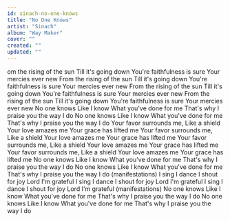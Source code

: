 ```yaml
---
id: sinach-no-one-knows
title: "No One Knows"
artist: "Sinach"
album: "Way Maker"
cover: ""
created: ""
updated: ""
---
```


om the rising of the sun
Till it's going down
You're faithfulness is sure
Your mercies ever new
From the rising of the sun
Till it's going down
You're faithfulness is sure
Your mercies ever new
From the rising of the sun
Till it's going down
You're faithfulness is sure
Your mercies ever new
From the rising of the sun
Till it's going down
You're faithfulness is sure
Your mercies ever new
No one knows
Like I know
What you've done for me
That's why I praise you the way I do
No one knows
Like I know
What you've done for me
That's why I praise you the way I do
Your favor surrounds me,
Like a shield
Your love amazes me
Your grace has lifted me
Your favor surrounds me,
Like a shield
Your love amazes me
Your grace has lifted me
Your favor surrounds me,
Like a shield
Your love amazes me
Your grace has lifted me
Your favor surrounds me,
Like a shield
Your love amazes me
Your grace has lifted me
No one knows
Like I know
What you've done for me
That's why I praise you the way I do
No one knows
Like I know
What you've done for me
That's why I praise you the way I do
(manifestations)
I sing
I dance
I shout for joy
Lord I'm grateful
I sing
I dance
I shout for joy
Lord I'm grateful
I sing
I dance
I shout for joy
Lord I'm grateful
(manifestations)
No one knows
Like I know
What you've done for me
That's why I praise you the way I do
No one knows
Like I know
What you've done for me
That's why I praise you the way I do